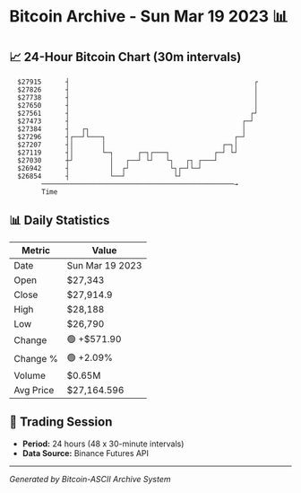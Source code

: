 # Bitcoin Archive - Sun Mar 19 2023 📊

## 📈 24-Hour Bitcoin Chart (30m intervals)

```
  $27915      ┤                                              ┌ 
  $27826      ┤                                              │ 
  $27738      ┤                                              │ 
  $27650      ┤                                              │ 
  $27561      ┤                                             ┌┘ 
  $27473      ┤                                           ┌─┘  
  $27384      ┤   ┌┐                                      │    
  $27296      ┤┌──┘└───┐                                ┌─┘    
  $27207      ┤│       │                             ┌─┐│      
  $27119      ┤│       └─┐      ┌─┐┌───┐           ┌─┘ └┘      
  $27030      ┼┘         │   ┌──┘ └┘   └┐   ┌┐ ┌───┘           
  $26942      ┤          │  ┌┘          └┐┌─┘└─┘               
  $26854      ┤          └──┘            └┘                    
        ────────────────────────────────────────────────→
        Time
```

## 📊 Daily Statistics

| Metric | Value |
|--------|-------|
| Date | Sun Mar 19 2023 |
| Open | $27,343 |
| Close | $27,914.9 |
| High | $28,188 |
| Low | $26,790 |
| Change | 🟢 +$571.90 |
| Change % | 🟢 +2.09% |
| Volume | $0.65M |
| Avg Price | $27,164.596 |

## 📅 Trading Session

- **Period:** 24 hours (48 x 30-minute intervals)
- **Data Source:** Binance Futures API

---
*Generated by Bitcoin-ASCII Archive System*
